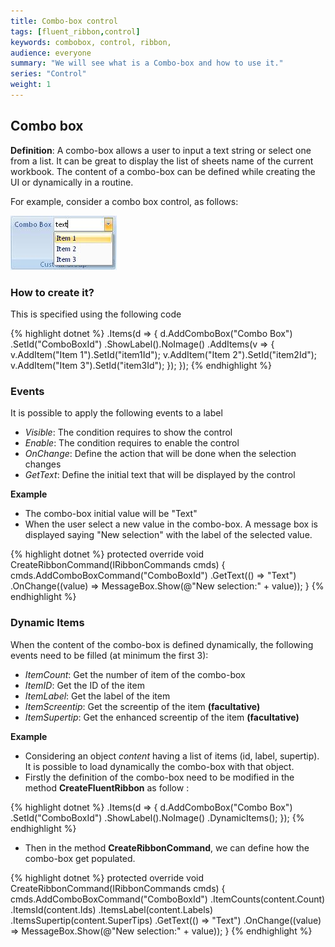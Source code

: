 ```yaml
---
title: Combo-box control
tags: [fluent_ribbon,control]
keywords: combobox, control, ribbon,  
audience: everyone
summary: "We will see what is a Combo-box and how to use it." 
series: "Control"
weight: 1
---
```


## Combo box

**Definition**: A combo-box allows a user to input a text string or select one from a list. It can be great to display the list of sheets name of the current workbook. The content of a combo-box can be defined while creating the UI or dynamically in a routine.
 
For example, consider a combo box control, as follows:

![combo-box example](images/control_combobox.png)

### How to create it?

This is specified using the following code

{% highlight dotnet %}
   .Items(d =>
   {
       d.AddComboBox("Combo Box")
            .SetId("ComboBoxId")
            .ShowLabel().NoImage()
            .AddItems(v =>
            {
                v.AddItem("Item 1").SetId("item1Id");
                v.AddItem("Item 2").SetId("item2Id");
                v.AddItem("Item 3").SetId("item3Id");
            });
   });
{% endhighlight %}

### Events

It is possible to apply the following events to a label

*	*Visible*: The condition requires to show the control
*	*Enable*: The condition requires to enable the control
*	*OnChange*: Define the action that will be done when the selection changes
*	*GetText*: Define the initial text that will be displayed by the control

**Example**

* The combo-box initial value will be "Text"
* When the user select a new value in the combo-box. A message box is displayed saying "New selection" with the label of the selected value.

{% highlight dotnet %}
  protected override void CreateRibbonCommand(IRibbonCommands cmds)
  {
      cmds.AddComboBoxCommand("ComboBoxId")
          .GetText(() => "Text")
          .OnChange((value) => MessageBox.Show(@"New selection:" + value));
  }
{% endhighlight %}

### Dynamic Items

When the content of the combo-box is defined dynamically, the following events need to be filled (at minimum the first 3):

*	*ItemCount*:  Get the number of item of the combo-box
*	*ItemID*: Get the ID of the item
*	*ItemLabel*: Get the label of the item
*	*ItemScreentip*: Get the screentip  of the item **(facultative)**
*	*ItemSupertip*: Get the enhanced screentip of the item **(facultative)**

**Example**

* Considering an object *content* having a list of items (id, label, supertip). It is possible to load dynamically the combo-box with that object.
* Firstly the definition of the combo-box need to be modified in the method **CreateFluentRibbon** as follow :

{% highlight dotnet %}
    .Items(d =>
    {
       d.AddComboBox("Combo Box")
        .SetId("ComboBoxId")
        .ShowLabel().NoImage()
        .DynamicItems();
    });
{% endhighlight %}

* Then in the method **CreateRibbonCommand**, we can define how the combo-box get populated.

{% highlight dotnet %}
    protected override void CreateRibbonCommand(IRibbonCommands cmds)
    {
        cmds.AddComboBoxCommand("ComboBoxId")
            .ItemCounts(content.Count)
            .ItemsId(content.Ids)
            .ItemsLabel(content.Labels)
            .ItemsSupertip(content.SuperTips)
            .GetText(() => "Text")
            .OnChange((value) => MessageBox.Show(@"New selection:" + value));
    }
{% endhighlight %}

